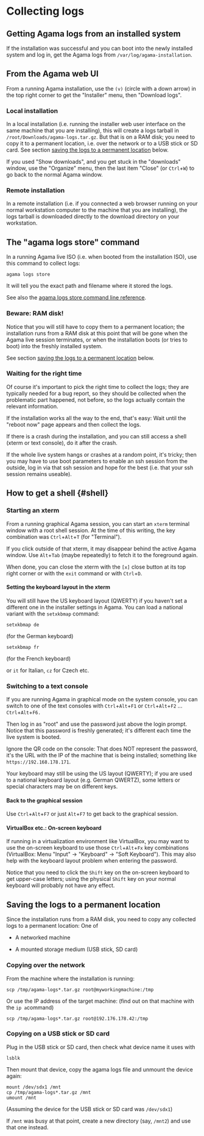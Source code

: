 # Collecting logs

## Getting Agama logs from an installed system

If the installation was successful and you can boot into the newly installed
system and log in, get the Agama logs from `/var/log/agama-installation`.


## From the Agama web UI

From a running Agama installation, use the `(v)` (circle with a down arrow) in
the top right corner to get the "Installer" menu, then "Download logs".


### Local installation

In a local installation (i.e. running the installer web user interface on the
same machine that you are installing), this will create a logs tarball in
`/root/Downloads/agama-logs.tar.gz`. But that is on a RAM disk; you need to
copy it to a permanent location, i.e. over the network or to a USB stick or SD
card. See section
[saving the logs to a permanent location](#saving-the-logs-to-a-permanent-location)
below.

If you used "Show downloads", and you get stuck in the "downloads" window, use
the "Organize" menu, then the last item "Close" (or `Ctrl`+`W`) to go back to
the normal Agama window.


### Remote installation

In a remote installation (i.e. if you connected a web browser running on your
normal workstation computer to the machine that you are installing), the logs
tarball is downloaded directly to the download directory on your workstation.


## The "agama logs store" command

In a running Agama live ISO (i.e. when booted from the installation ISO), use
this command to collect logs:

```
agama logs store
```

It will tell you the exact path and filename where it stored the logs.

See also the [agama logs store command line reference](../reference/cli#agama-logs-store).



### Beware: RAM disk!

Notice that you will still have to copy them to a permanent location; the
installation runs from a RAM disk at this point that will be gone when the
Agama live session terminates, or when the installation boots (or tries to
boot) into the freshly installed system.

See section
[saving the logs to a permanent location](#saving-the-logs-to-a-permanent-location)
below.


### Waiting for the right time

Of course it's important to pick the right time to collect the logs; they are
typically needed for a bug report, so they should be collected when the
problematic part happened, not before, so the logs actually contain the
relevant information.

If the installation works all the way to the end, that's easy: Wait until the
"reboot now" page appears and then collect the logs.

If there is a crash during the installation, and you can still access a shell
(xterm or text console), do it after the crash.

If the whole live system hangs or crashes at a random point, it's tricky; then
you may have to use boot parameters to enable an ssh session from the outside,
log in via that ssh session and hope for the best (i.e. that your ssh session
remains useable).



## How to get a shell {#shell}

### Starting an xterm

From a running graphical Agama session, you can start an `xterm` terminal
window with a root shell session. At the time of this writing, the key
combination was `Ctrl`+`Alt`+`T` (for "Terminal").

If you click outside of that xterm, it may disappear behind the active Agama
window. Use `Alt`+`Tab` (maybe repeatedly) to fetch it to the foreground again.

When done, you can close the xterm with the `[x]` close button at its top right
corner or with the `exit` command or with `Ctrl`+`D`.


#### Setting the keyboard layout in the xterm

You will still have the US keyboard layout (QWERTY) if you haven't set a
different one in the installer settings in Agama. You can load a national
variant with the `setxkbmap` command:

```
setxkbmap de
```
(for the German keyboard)

```
setxkbmap fr
```
(for the French keyboard)

or `it` for Italian, `cz` for Czech etc.


### Switching to a text console

If you are running Agama in graphical mode on the system console, you can
switch to one of the text consoles with `Ctrl`+`Alt`+`F1` or `Ctrl`+`Alt`+`F2`
...  `Ctrl`+`Alt`+`F6.`

Then log in as "root" and use the password just above the login prompt. Notice
that this password is freshly generated; it's different each time the live
system is booted.

Ignore the QR code on the console: That does NOT represent the password, it's
the URL with the IP of the machine that is being installed; something like
`https://192.168.178.171`.

Your keyboard may still be using the US layout (QWERTY); if you are used to a
national keyboard layout (e.g. German QWERTZ), some letters or special
characters may be on different keys.


#### Back to the graphical session

Use `Ctrl`+`Alt`+`F7` or just `Alt`+`F7` to get back to the graphical session.


#### VirtualBox etc.: On-screen keyboard

If running in a virtualization environment like VirtualBox, you may want to use
the on-screen keyboard to use those `Ctrl`+`Alt`+`Fx` key combinations
(VirtualBox: Menu "Input" -> "Keyboard" -> "Soft Keyboard"). This may also help
with the keyboard layout problem when entering the password.

Notice that you need to click the `Shift` key on the on-screen keyboard to get
upper-case letters; using the physical `Shift` key on your normal keyboard will
probably not have any effect.


## Saving the logs to a permanent location

Since the installation runs from a RAM disk, you need to copy any collected
logs to a permanent location: One of

- A networked machine

- A mounted storage medium (USB stick, SD card)


### Copying over the network

From the machine where the installation is running:

```
scp /tmp/agama-logs*.tar.gz root@myworkingmachine:/tmp
```

Or use the IP address of the target machine:
(find out on that machine with the `ip a`command)

```
scp /tmp/agama-logs*.tar.gz root@192.176.178.42:/tmp
```


### Copying on a USB stick or SD card

Plug in the USB stick or SD card, then check what device name it uses with

```
lsblk
```

Then mount that device, copy the agama logs file and unmount the device again:

```
mount /dev/sdx1 /mnt
cp /tmp/agama-logs*.tar.gz /mnt
umount /mnt
```

(Assuming the device for the USB stick or SD card was `/dev/sdx1`)

If `/mnt` was busy at that point, create a new directory (say, `/mnt2`) and use
that one instead.
